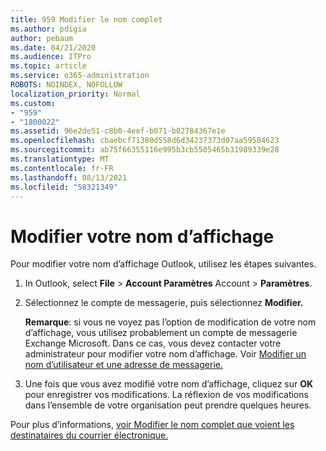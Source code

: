 ```yaml
---
title: 959 Modifier le nom complet
ms.author: pdigia
author: pebaum
ms.date: 04/21/2020
ms.audience: ITPro
ms.topic: article
ms.service: o365-administration
ROBOTS: NOINDEX, NOFOLLOW
localization_priority: Normal
ms.custom:
- "959"
- "1800022"
ms.assetid: 96e2de51-c8b0-4eef-b071-b02784367e1e
ms.openlocfilehash: cbaebcf71380d558d6d34237373d07aa59584623
ms.sourcegitcommit: ab75f66355116e995b3cb5505465b31989339e28
ms.translationtype: MT
ms.contentlocale: fr-FR
ms.lasthandoff: 08/13/2021
ms.locfileid: "58321349"
---
```

# <a name="change-your-display-name"></a>Modifier votre nom d’affichage
  
Pour modifier votre nom d’affichage Outlook, utilisez les étapes suivantes.
  
1. In Outlook, select **File** \> **Account Paramètres** Account \> **Paramètres**.

2. Sélectionnez le compte de messagerie, puis sélectionnez **Modifier.**

    **Remarque**: si vous ne voyez pas l’option de modification de votre nom d’affichage, vous utilisez probablement un compte de messagerie Exchange Microsoft. Dans ce cas, vous devez contacter votre administrateur pour modifier votre nom d’affichage. Voir [Modifier un nom d’utilisateur et une adresse de messagerie.](https://docs.microsoft.com/microsoft-365/admin/add-users/change-a-user-name-and-email-address)
  
3. Une fois que vous avez modifié votre nom d’affichage, cliquez sur **OK** pour enregistrer vos modifications. La réflexion de vos modifications dans l’ensemble de votre organisation peut prendre quelques heures.

Pour plus d’informations, [voir Modifier le nom complet que voient les destinataires du courrier électronique.](https://support.office.com/article/2b53331a-ba2a-4803-88dc-ac9fe376c8a9.aspx)
  